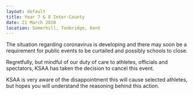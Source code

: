 ```yaml
---
layout: default
title: Year 7 & 8 Inter-County
date: 21 March 2020
location: Somerhill, Tonbridge, Kent
---
```


The situation regarding coronavirus is developing and there may soon be a requirement for public events to be curtailed and possibly schools to close.

Regretfully, but mindful of our duty of care to athletes, officials and spectators, KSAA has taken the decision to cancel this event.

KSAA is very aware of the disappointment this will cause selected athletes, but hopes you will understand the reasoning behind this action.
